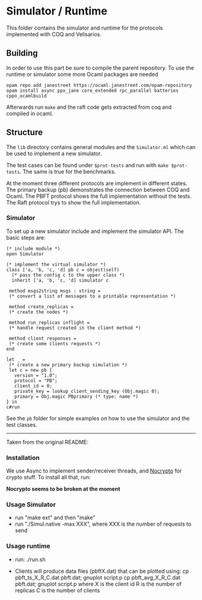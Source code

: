 
# Simulator / Runtime

This folder contains the simulator and runtime for
the protocols implemented with COQ and Velisarios.

## Building

In order to use this part be sure to compile the parent repository.
To use the runtime or simulator some more Ocaml packages are needed

    opam repo add janestreet https://ocaml.janestreet.com/opam-repository
    opam install async ppx_jane core_extended rpc_parallel batteries cppo_ocamlbuild


Afterwards run `make` and the raft code gets extracted from coq and compiled in ocaml.

## Structure

The `lib` directory contains general modules and the `Simulator.ml` which can be used to
implement a new simulator.

The test cases can be found under `$prot-tests` and run with `make $prot-tests`.
The same is true for the benchmarks.

At the moment three different protocols are implement in different states.
The primary backup (pb) demonstrates the connection between COQ and Ocaml.
The PBFT protocol shows the full implementation without the tests.
The Raft protocol trys to show the full implementation.


### Simulator

To set up a new simulator include and implement the simulator API.
The basic steps are:

    (* include module *)
    open Simulator
    
    (* implement the virtual simulator *)
    class ['a, 'b, 'c, 'd] pb c = object(self)
      (* pass the config c to the upper class *)
      inherit ['a, 'b, 'c, 'd] simulator c
    
     method msgs2string msgs : string =
     (* convert a list of messages to a printable representation *)
    
     method create_replicas =
     (* create the nodes *)
    
     method run_replicas inflight =
     (* handle request created in the client method *)
 
     method client responses =
     (* create some clients requests *)
    end
 
    let _ =
     (* create a new primary backup simulation *)
     let c = new pb {
       version = "1.0";
       protocol = "PB";
       client_id = 0;
       private_key = lookup_client_sending_key (Obj.magic 0);
       primary = Obj.magic PBprimary (* type: name *)
    } in
    c#run

See the `pb` folder for simple examples on how to use the simulator and the test classes.

---

Taken from the original README:

### Installation

We use Async to implement sender/receiver threads, and
[Nocrypto](http://mirleft.github.io/ocaml-nocrypto/doc/index.html) for
crypto stuff.  To install all that, run:

**Nocrypto seems to be broken at the moment**

### Usage Simulator 

- run "make ext" and then "make"
- run "./Simul.native -max XXX", where XXX is the number of requests
  to send

### Usage runtime

- run: ./run.sh

- Clients will produce data files (pbftX.dat) that can be plotted using:
    cp pbft_ts_X_R_C.dat pbft.dat; gnuplot script.p
    cp pbft_avg_X_R_C.dat pbft.dat; gnuplot script.p
  where X is the client id
        R is the number of replicas
	C is the number of clients
